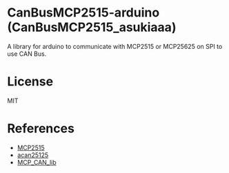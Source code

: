 # CanBusMCP2515-arduino (CanBusMCP2515_asukiaaa)

A library for arduino to communicate with MCP2515 or MCP25625 on SPI to use CAN Bus.

# License

MIT

# References

- [MCP2515](https://ww1.microchip.com/downloads/en/DeviceDoc/MCP2515-Stand-Alone-CAN-Controller-with-SPI-20001801J.pdf)
- [acan25125](https://github.com/pierremolinaro/acan2515)
- [MCP_CAN_lib](https://github.com/coryjfowler/MCP_CAN_lib)

